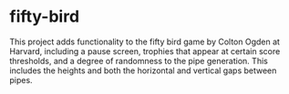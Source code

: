 # fifty-bird

This project adds functionality to the fifty bird game by Colton Ogden at Harvard, including a pause screen, trophies that appear at certain score thresholds, and a degree of randomness to the pipe generation. This includes the heights and both the horizontal and vertical gaps between pipes.

